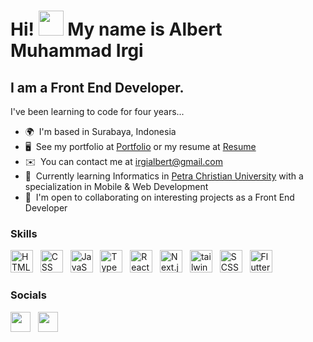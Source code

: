 Hi! <img src="https://raw.githubusercontent.com/aemmadi/aemmadi/master/wave.gif" width="40"/> My name is Albert Muhammad Irgi
============================================================================================================================================

I am a Front End Developer.
--------------------------------

I've been learning to code for four years...
*   🌍  I'm based in Surabaya, Indonesia
*   🖥️  See my portfolio at <a target="_blank" rel="noreferrer" href='https://albertirgi.me'>Portfolio</a> or my resume at <a target="_blank" rel="noreferrer" href='https://albertirgi.me/static/media/Resume_Albert-Muhammad-Irgi.a515d2248de330fd82d3.pdf'>Resume</a>
*   ✉️  You can contact me at [irgialbert@gmail.com](mailto:irgialbert@gmail.com)
*   🧠  Currently learning Informatics in <a target="_blank" rel="noreferrer" href='https://www.petra.ac.id/'>Petra Christian University</a> with a specialization in Mobile & Web Development
*   🤝  I'm open to collaborating on interesting projects as a Front End Developer

### Skills

<p align="left">
  <img src="https://skillicons.dev/icons?i=html&theme=light" width="36" height="36" alt="HTML" /> &nbsp
  <img src="https://skillicons.dev/icons?i=css&theme=light" width="36" height="36" alt="CSS" /> &nbsp
  <img src="https://skillicons.dev/icons?i=js&theme=light" width="36" height="36" alt="JavaScript" /> &nbsp
  <img src="https://skillicons.dev/icons?i=ts&theme=light" width="36" height="36" alt="TypeScript" /> &nbsp
  <img src="https://skillicons.dev/icons?i=react&theme=light" width="36" height="36" alt="React" /> &nbsp
  <img src="https://skillicons.dev/icons?i=next&theme=light" width="36" height="36" alt="Next.js" /> &nbsp
  <img src="https://skillicons.dev/icons?i=tailwind&theme=light" width="36" height="36" alt="tailwind" /> &nbsp
  <img src="https://skillicons.dev/icons?i=scss&theme=light" width="36" height="36" alt="SCSS" /> &nbsp
  <img src="https://skillicons.dev/icons?i=flutter&theme=light" width="36" height="36" alt="Flutter" /> &nbsp
</p>
  

### Socials

<p align="left"> 
  <a href="https://www.linkedin.com/in/albertirgi/" target="_blank" rel="noreferrer"><img src="https://skillicons.dev/icons?i=linkedin&theme=light" width="32" height="32" /></a> &nbsp;
  <a href="https://discord.com/users/440791730309300264" target="_blank" rel="noreferrer"><img src="https://skillicons.dev/icons?i=discord&theme=light" width="32" height="32" /></a> &nbsp;
</p>

